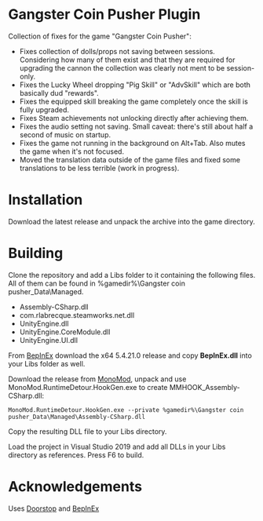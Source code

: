 # Gangster Coin Pusher Plugin
Collection of fixes for the game "Gangster Coin Pusher":

- Fixes collection of dolls/props not saving between sessions. Considering how many of them exist and that they are required for upgrading the cannon the collection was clearly not ment to be session-only.
- Fixes the Lucky Wheel dropping "Pig Skill" or "AdvSkill" which are both basically dud "rewards".
- Fixes the equipped skill breaking the game completely once the skill is fully upgraded.
- Fixes Steam achievements not unlocking directly after achieving them.
- Fixes the audio setting not saving. Small caveat: there's still about half a second of music on startup.
- Fixes the game not running in the background on Alt+Tab. Also mutes the game when it's not focused.
- Moved the translation data outside of the game files and fixed some translations to be less terrible (work in progress). 

# Installation

Download the latest release and unpack the archive into the game directory. 

# Building

Clone the repository and add a Libs folder to it containing the following files. All of them can be found in %gamedir%\Gangster coin pusher_Data\Managed.
- Assembly-CSharp.dll
- com.rlabrecque.steamworks.net.dll
- UnityEngine.dll
- UnityEngine.CoreModule.dll
- UnityEngine.UI.dll

 From [BepInEx](https://github.com/BepInEx/BepInEx) download the x64 5.4.21.0 release and copy **BepInEx.dll** into your Libs folder as well.

 Download the release from [MonoMod](https://github.com/MonoMod/MonoMod), unpack and use MonoMod.RuntimeDetour.HookGen.exe to create MMHOOK_Assembly-CSharp.dll:

 ```
MonoMod.RuntimeDetour.HookGen.exe --private %gamedir%\Gangster coin pusher_Data\Managed\Assembly-CSharp.dll
```

Copy the resulting DLL file to your Libs directory.

Load the project in Visual Studio 2019 and add all DLLs in your Libs directory as references. Press F6 to build.

# Acknowledgements

Uses [Doorstop](https://github.com/NeighTools/UnityDoorstop) and [BepInEx](https://github.com/BepInEx/BepInEx)
